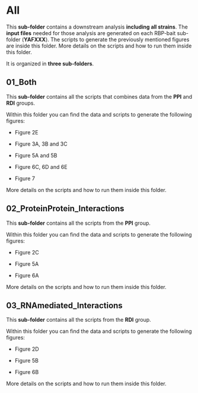 # All

This **sub-folder** contains a downstream analysis **including all strains**. The **input files** needed for those analysis are generated on each RBP-bait sub-folder (**YAFXXX**). The scripts to generate the previously mentioned figures are inside this folder. More details on the scripts and how to run them inside this folder.

It is organized in **three sub-folders**.

## 01_Both

This **sub-folder** contains all the scripts that combines data from the **PPI** and **RDI** groups. 

Within this folder you can find the data and scripts to generate the following figures:

- Figure 2E

- Figure 3A, 3B and 3C

- Figure 5A and 5B

- Figure 6C, 6D and 6E

- Figure 7

More details on the scripts and how to run them inside this folder.

## 02_ProteinProtein_Interactions

This **sub-folder** contains all the scripts from the **PPI** group. 

Within this folder you can find the data and scripts to generate the following figures:

- Figure 2C

- Figure 5A

- Figure 6A

More details on the scripts and how to run them inside this folder.

## 03_RNAmediated_Interactions

This **sub-folder** contains all the scripts from the **RDI** group. 

Within this folder you can find the data and scripts to generate the following figures:

- Figure 2D

- Figure 5B

- Figure 6B

More details on the scripts and how to run them inside this folder.